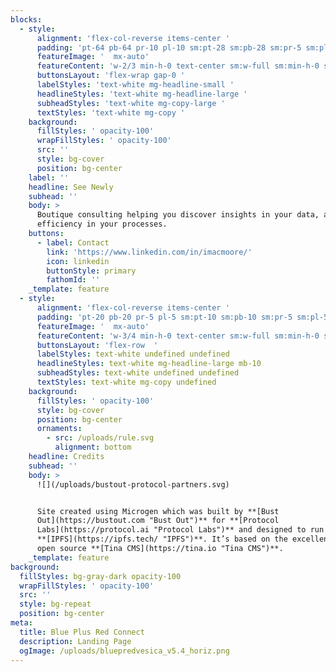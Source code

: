 ```yaml
---
blocks:
  - style:
      alignment: 'flex-col-reverse items-center '
      padding: 'pt-64 pb-64 pr-10 pl-10 sm:pt-28 sm:pb-28 sm:pr-5 sm:pl-5'
      featureImage: '  mx-auto'
      featureContent: 'w-2/3 min-h-0 text-center sm:w-full sm:min-h-0 sm:text-center'
      buttonsLayout: 'flex-wrap gap-0 '
      labelStyles: 'text-white mg-headline-small '
      headlineStyles: 'text-white mg-headline-large '
      subheadStyles: 'text-white mg-copy-large '
      textStyles: 'text-white mg-copy '
    background:
      fillStyles: ' opacity-100'
      wrapFillStyles: ' opacity-100'
      src: ''
      style: bg-cover
      position: bg-center
    label: ''
    headline: See Newly
    subhead: ''
    body: >
      Boutique consulting helping you discover insights in your data, and
      efficiency in your processes.
    buttons:
      - label: Contact
        link: 'https://www.linkedin.com/in/imacmoore/'
        icon: linkedin
        buttonStyle: primary
        fathomId: ''
    _template: feature
  - style:
      alignment: 'flex-col-reverse items-center '
      padding: 'pt-20 pb-20 pr-5 pl-5 sm:pt-10 sm:pb-10 sm:pr-5 sm:pl-5'
      featureImage: '  mx-auto'
      featureContent: 'w-3/4 min-h-0 text-center sm:w-full sm:min-h-0 sm:text-center'
      buttonsLayout: 'flex-row  '
      labelStyles: text-white undefined undefined
      headlineStyles: text-white mg-headline-large mb-10
      subheadStyles: text-white undefined undefined
      textStyles: text-white mg-copy undefined
    background:
      fillStyles: ' opacity-100'
      style: bg-cover
      position: bg-center
      ornaments:
        - src: /uploads/rule.svg
          alignment: bottom
    headline: Credits
    subhead: ''
    body: >
      ![](/uploads/bustout-protocol-partners.svg)


      Site created using Microgen which was built by **[Bust
      Out](https://bustout.com "Bust Out")** for **[Protocol
      Labs](https://protocol.ai "Protocol Labs")** and designed to run on
      **[IPFS](https://ipfs.tech/ "IPFS")**. It’s based on the excellent and
      open source **[Tina CMS](https://tina.io "Tina CMS")**.
    _template: feature
background:
  fillStyles: bg-gray-dark opacity-100
  wrapFillStyles: ' opacity-100'
  src: ''
  style: bg-repeat
  position: bg-center
meta:
  title: Blue Plus Red Connect
  description: Landing Page
  ogImage: /uploads/bluepredvesica_v5.4_horiz.png
---
```


